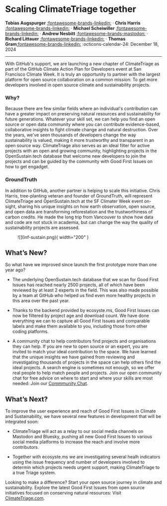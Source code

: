 # Scaling ClimateTriage together

__Tobias Augspurger__  [:fontawesome-brands-linkedin:](https://www.linkedin.com/in/tobias-augspurger/) · __Chris Harris__ [:fontawesome-brands-linkedin:](https://www.linkedin.com/in/chris-harris-11512878/) · __Michael Scheiwiller__  [:fontawesome-brands-linkedin:](https://www.linkedin.com/in/michael-scheiwiller-72086a1a0/) · __Andrew Nesbitt__  [:fontawesome-brands-mastodon:](https://mastodon.social/@andrewnez) · __Richard Littauer__ [:fontawesome-brands-linkedin:](https://www.linkedin.com/in/richard-littauer-130026138/) · __Thomas Gram__[:fontawesome-brands-linkedin:](https://www.linkedin.com/in/thomasegebrandgram/)
:octicons-calendar-24: December 18, 2024

---

With GitHub's support, we are launching a new chapter of ClimateTriage as part of the GitHub Climate Action Plan for Developers event at San Francisco Climate Week. It is truly an opportunity to partner with the largest platform for open source collaboration on a common mission: To get more developers involved in open source climate and sustainability projects. 

### Why?
Because there are few similar fields where an individual's contribution can have a greater impact on preserving natural resources and sustainability for future generations. Whatever your skill set, we can help you find an open source or open data community where you can contribute evidence-based, collaborative insights to fight climate change and natural destruction. Over the years, we've seen thousands of developers change the way sustainability is valued, making it more trustworthy and transparent in an open source way. ClimateTriage also serves as an ideal filter for active projects with an open and growing community, highlighting projects in the OpenSustain.tech database that welcome new developers to join the projects and can be guided by the community with Good First Issues on how to get engadget.

### GroundTruth 
In addition to GitHub, another partner is helping to scale this initiative. Chris Harris, tree-planting veteran and founder of GroundTruth, will represent ClimateTriage and OpenSustain.tech at the SF Climater Week event on-sight, sharing his unique insights on how earth observation, open source, and open data are transforming reforestation and the trustworthiness of carbon credits. He made the long trip from Vancouver to show how data and code are not stuck in academia, but can change the way the quality of sustainability projects are assessed.

<figure markdown="span">
  ![](inf-sustain.png){ width="200" }
</figure>

## What’s New?

So what have we improved since launch the first prototype more than one year ago? 

* The underlying OpenSustain.tech database that we scan for Good First Issues has reached nearly 2500 projects, all of which have been reviewed by at least 2 experts in the field. This was also made possible by a team at GitHub who helped us find even more healthy projects in this area over the past year.

* Thanks to the backend provided by ecosyste.ms, Good First Issues can now be filtered by project age and download count. We have done everything we can to capture all Good First Issues and comparable labels and make them available to you, including those from other coding platforms.

* A community chat to help contributors find projects and organisations they can help. If you are new to open source or an expert, you are invited to match your ideal contribution to the space. We have learned that the unique insights we have gained from reviewing and investigating thousands of projects in the space can help others find the ideal projects. A search engine is sometimes not enough, so we offer real people to help match people and projects. Join our open community chat for free advice on where to start and where your skills are most needed: Join our [Commmunity Chat](https://discord.gg/JDUatGKxve).

## What’s Next?

To improve the user experience and reach of Good First Issues in Climate and Sustainability, we have several new features in development that will be integrated soon:

* ClimateTriage will act as a relay to our social media channels on Mastodon and Bluesky, pushing all new Good First Issues to various social media platforms to increase the reach and involve more contributors. 

* Together with ecosyste.ms we are investigating several healh indicators using the issue frequency and number of developers involved to determin which projects needs urgent support, making ClimateTriage to a true Triage system.


Looking to make a difference? Start your open source journey in climate and sustainability. Explore the latest Good First Issues from open source initiatives focused on conserving natural resources: Visit [ClimateTriage.com](https://climatetriage.com/).

